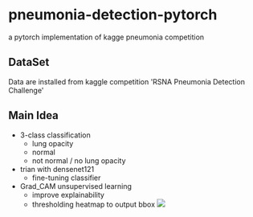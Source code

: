 # pneumonia-detection-pytorch
a pytorch implementation of kagge pneumonia competition
## DataSet
Data are installed from kaggle competition 'RSNA Pneumonia Detection Challenge'
## Main Idea
- 3-class classification
  - lung opacity
  - normal
  - not normal / no lung opacity
- trian with densenet121 
  - fine-tuning classifier
- Grad_CAM unsupervised learning
  - improve explainability
  - thresholding heatmap to output bbox
![]('./picture/predict_img.png')
